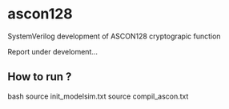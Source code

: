 # ascon128
SystemVerilog development of ASCON128 cryptograpic function

 Report under develoment...

## How to run ?

   bash
   source init_modelsim.txt
   source compil_ascon.txt

